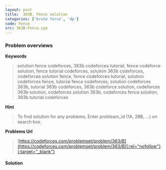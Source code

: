 ```yaml
---
layout: post
title:  363B. Fence solution
categories: ['brute force', 'dp']
code: Fence
src: 363B-Fence.cpp
---
```

### **Problem overviews**

**Keywords**
> solution fence codeforces, 363b codeforces tutorial, fence codeforce solution, fence tutorial codeforces, solution 363b codeforces, codeforces solution fence, fence codeforces tutorial, solution codeforces fence, tutorial fence codeforces, solution codeforces 363b, tutorial 363b codeforces, 363b codeforce solution, codeforces 363b solution, codeforces solution 363b, codeforces fence solution, 363b tutorial codeforces

**Hint**
> To find solution for any problems, Enter probleam_id (1A, 28B, ...) on search box. 

**Problems Url**
> [https://codeforces.com/problemset/problem/363/B](https://codeforces.com/problemset/problem/363/B){:rel="nofollow"}{:target="_blank"}

#### **Solution**



